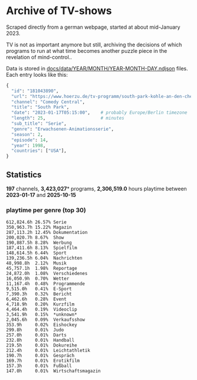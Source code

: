 # Archive of TV-shows

Scraped directly from a german webpage, started at about mid-January 2023.

TV is not as important anymore but still, archiving the decisions of which programs to run at what time
becomes another puzzle piece in the revelation of mind-control.. 

Data is stored in [docs/data/YEAR/MONTH/YEAR-MONTH-DAY.ndjson](docs/data/) files. 
Each entry looks like this:

```python
{
  "id": "181043890", 
  "url": "https://www.hoerzu.de/tv-programm/south-park-kohle-an-den-chefkoch/bid_181043890/", 
  "channel": "Comedy Central", 
  "title": "South Park", 
  "date": "2023-01-17T05:15:00",    # probably Europe/Berlin timezone 
  "length": 25,                     # minutes 
  "sub_title": "Serie", 
  "genre": "Erwachsenen-Animationsserie", 
  "season": 2, 
  "episode": 14, 
  "year": 1998, 
  "countries": ["USA"],
}
```

## Statistics

**197** channels, **3,423,027*** programs, **2,306,519.0** hours playtime between **2023-01-17** and **2025-10-15**


### playtime per genre (top 30)

    612,824.6h 26.57% Serie
    350,963.7h 15.22% Magazin
    287,113.2h 12.45% Dokumentation
    200,020.7h 8.67%  Show
    190,887.5h 8.28%  Werbung
    187,411.6h 8.13%  Spielfilm
    148,614.5h 6.44%  Sport
    139,236.5h 6.04%  Nachrichten
    48,998.8h  2.12%  Musik
    45,757.1h  1.98%  Reportage
    24,872.0h  1.08%  Verschiedenes
    16,050.9h  0.70%  Wetter
    11,167.4h  0.48%  Programmende
    9,515.0h   0.41%  E-Sport
    7,390.3h   0.32%  Bericht
    6,462.6h   0.28%  Event
    4,718.9h   0.20%  Kurzfilm
    4,464.4h   0.19%  Videoclip
    3,541.9h   0.15%  *unknown*
    2,045.6h   0.09%  Verkaufsshow
    353.9h     0.02%  Eishockey
    299.8h     0.01%  Judo
    257.0h     0.01%  Darts
    232.8h     0.01%  Handball
    219.5h     0.01%  Dokureihe
    212.4h     0.01%  Leichtathletik
    190.7h     0.01%  Gespräch
    169.7h     0.01%  Erotikfilm
    157.3h     0.01%  Fußball
    147.0h     0.01%  Wirtschaftsmagazin
